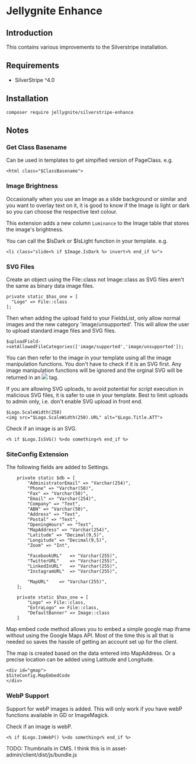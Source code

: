 # Jellygnite Enhance

## Introduction

This contains various improvements to the Silverstripe installation.

## Requirements

* SilverStripe ^4.0

## Installation

```
composer require jellygnite/silverstripe-enhance
```

## Notes

### Get Class Basename
Can be used in templates to get simpified version of PageClass. e.g.

```
<html class="$ClassBasename">
```

### Image Brightness
Occasionally when you use an Image as a slide background or similar and you want to overlay text on it, it is good to know if the Image is light or dark so you can choose the respective text colour.

This extension adds a new column `Luminance` to the Image table that stores the image's brightness.

You can call the $IsDark or $IsLight function in your template. e.g. 

```
<li class="slide<% if $Image.IsDark %> invert<% end_if %>">
```

### SVG Files
Create an object using the File::class not Image::class as SVG files aren't the same as binary data image files.

```
private static $has_one = [
  "Logo" => File::class
];
```

Then when adding the upload field to your FieldsList, only allow normal images and the new category 'image/unsupported'. This will allow the user to upload standard image files and SVG files.

```
$uploadField->setAllowedFileCategories(['image/supported','image/unsupported']);
```

You can then refer to the image in your template using all the image manipulation functions. You don't have to check if it is an SVG first. Any image manipulation functions will be ignored and the orginal SVG will be returned in an <img src="$URL"> tag.

If you are allowing SVG uploads, to avoid potential for script execution in malicious SVG files, it is safer to use in your template. Best to limit uploads to admin only, i.e. don't enable SVG upload in front end.

```
$Logo.ScaleWidth(250)
<img src="$Logo.ScaleWidth(250).URL" alt="$Logo.Title.ATT">
```

Check if an image is an SVG.

```
<% if $Logo.IsSVG() %>do something<% end_if %>
```

### SiteConfig Extension
The following fields are added to Settings.
```
    private static $db = [
		"AdministratorEmail" => "Varchar(254)",
		"Phone" => "Varchar(50)",
		"Fax" => "Varchar(50)",
		"Email" => "Varchar(254)",
		"Company" => "Text",
		"ABN" => "Varchar(50)",
		"Address" => "Text",
		"Postal" => "Text",
		"OpeningHours" => "Text",
		"MapAddress" => "Varchar(254)",		
		"Latitude" => "Decimal(9,5)",
		"Longitude" => "Decimal(9,5)",
		"Zoom" => "Int",
		
		"FacebookURL" 	=> "Varchar(255)",
		"TwitterURL" 	=> "Varchar(255)",
		"LinkedInURL" 	=> "Varchar(255)",
		"InstagramURL" 	=> "Varchar(255)",
		
		"MapURL" 	=> "Varchar(255)",
    ];
    
	private static $has_one = [
	    "Logo" => File::class,
	    "ExtraLogo" => File::class,
	    "DefaultBanner" => Image::class
	]
```

Map embed code method allows you to embed a simple google map iframe without using the Google Maps API. Most of the time this is all that is needed so saves the hassle of getting an account set up for the client.

The map is created based on the data entered into MapAddress. Or a precise location can be added using Latitude and Longitude.

```
<div id="gmap">
$SiteConfig.MapEmbedCode
</div>
```

### WebP Support
Support for webP images is added. This will only work if you have webP functions available in GD or ImageMagick.

Check if an image is webP.

```
<% if $Logo.IsWebP() %>do something<% end_if %>
```


TODO:
Thumbnails in CMS. I think this is in asset-admin/client/dist/js/bundle.js

